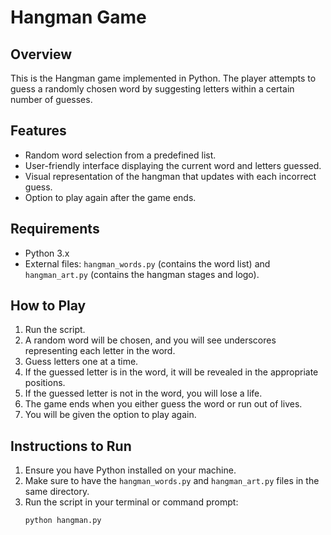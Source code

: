 # Hangman Game

## Overview
This is the Hangman game implemented in Python. The player attempts to guess a randomly chosen word by suggesting letters within a certain number of guesses.

## Features
- Random word selection from a predefined list.
- User-friendly interface displaying the current word and letters guessed.
- Visual representation of the hangman that updates with each incorrect guess.
- Option to play again after the game ends.

## Requirements
- Python 3.x
- External files: `hangman_words.py` (contains the word list) and `hangman_art.py` (contains the hangman stages and logo).

## How to Play
1. Run the script.
2. A random word will be chosen, and you will see underscores representing each letter in the word.
3. Guess letters one at a time.
4. If the guessed letter is in the word, it will be revealed in the appropriate positions.
5. If the guessed letter is not in the word, you will lose a life.
6. The game ends when you either guess the word or run out of lives.
7. You will be given the option to play again.

## Instructions to Run
1. Ensure you have Python installed on your machine.
2. Make sure to have the `hangman_words.py` and `hangman_art.py` files in the same directory.
3. Run the script in your terminal or command prompt:
   ```bash
   python hangman.py
